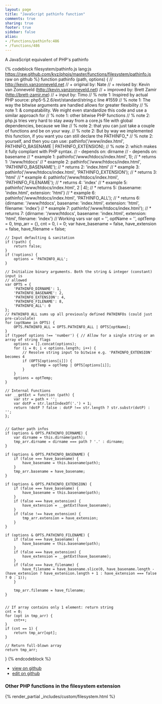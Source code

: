 ```yaml
---
layout: page
title: "JavaScript pathinfo function"
comments: true
sharing: true
footer: true
sidebar: false
alias:
- /functions/pathinfo:486
- /functions/486
---
```

<!-- Generated by Rakefile:build -->
A JavaScript equivalent of PHP's pathinfo

{% codeblock filesystem/pathinfo.js lang:js https://raw.github.com/kvz/phpjs/master/functions/filesystem/pathinfo.js raw on github %}
function pathinfo (path, options) {
    // http://kevin.vanzonneveld.net
    // +   original by: Nate
    // +    revised by: Kevin van Zonneveld (http://kevin.vanzonneveld.net)
    // +    improved by: Brett Zamir (http://brett-zamir.me)
    // +    input by: Timo
    // %        note 1: Inspired by actual PHP source: php5-5.2.6/ext/standard/string.c line #1559
    // %        note 1: The way the bitwise arguments are handled allows for greater flexibility
    // %        note 1: & compatability. We might even standardize this code and use a similar approach for
    // %        note 1: other bitwise PHP functions
    // %        note 2: php.js tries very hard to stay away from a core.js file with global dependencies, because we like
    // %        note 2: that you can just take a couple of functions and be on your way.
    // %        note 2: But by way we implemented this function, if you want you can still declare the PATHINFO_*
    // %        note 2: yourself, and then you can use: pathinfo('/www/index.html', PATHINFO_BASENAME | PATHINFO_EXTENSION);
    // %        note 2: which makes it fully compliant with PHP syntax.
    // -    depends on: dirname
    // -    depends on: basename
    // *     example 1: pathinfo('/www/htdocs/index.html', 1);
    // *     returns 1: '/www/htdocs'
    // *     example 2: pathinfo('/www/htdocs/index.html', 'PATHINFO_BASENAME');
    // *     returns 2: 'index.html'
    // *     example 3: pathinfo('/www/htdocs/index.html', 'PATHINFO_EXTENSION');
    // *     returns 3: 'html'
    // *     example 4: pathinfo('/www/htdocs/index.html', 'PATHINFO_FILENAME');
    // *     returns 4: 'index'
    // *     example 5: pathinfo('/www/htdocs/index.html', 2 | 4);
    // *     returns 5: {basename: 'index.html', extension: 'html'}
    // *     example 6: pathinfo('/www/htdocs/index.html', 'PATHINFO_ALL');
    // *     returns 6: {dirname: '/www/htdocs', basename: 'index.html', extension: 'html', filename: 'index'}
    // *     example 7: pathinfo('/www/htdocs/index.html');
    // *     returns 7: {dirname: '/www/htdocs', basename: 'index.html', extension: 'html', filename: 'index'}
    // Working vars
    var opt = '',
        optName = '',
        optTemp = 0,
        tmp_arr = {},
        cnt = 0,
        i = 0;
    var have_basename = false,
        have_extension = false,
        have_filename = false;

    // Input defaulting & sanitation
    if (!path) {
        return false;
    }
    if (!options) {
        options = 'PATHINFO_ALL';
    }

    // Initialize binary arguments. Both the string & integer (constant) input is
    // allowed
    var OPTS = {
        'PATHINFO_DIRNAME': 1,
        'PATHINFO_BASENAME': 2,
        'PATHINFO_EXTENSION': 4,
        'PATHINFO_FILENAME': 8,
        'PATHINFO_ALL': 0
    };
    // PATHINFO_ALL sums up all previously defined PATHINFOs (could just pre-calculate)
    for (optName in OPTS) {
        OPTS.PATHINFO_ALL = OPTS.PATHINFO_ALL | OPTS[optName];
    }
    if (typeof options !== 'number') { // Allow for a single string or an array of string flags
        options = [].concat(options);
        for (i = 0; i < options.length; i++) {
            // Resolve string input to bitwise e.g. 'PATHINFO_EXTENSION' becomes 4
            if (OPTS[options[i]]) {
                optTemp = optTemp | OPTS[options[i]];
            }
        }
        options = optTemp;
    }

    // Internal Functions
    var __getExt = function (path) {
        var str = path + '';
        var dotP = str.lastIndexOf('.') + 1;
        return !dotP ? false : dotP !== str.length ? str.substr(dotP) : '';
    };


    // Gather path infos
    if (options & OPTS.PATHINFO_DIRNAME) {
        var dirname = this.dirname(path);
        tmp_arr.dirname = dirname === path ? '.' : dirname;
    }

    if (options & OPTS.PATHINFO_BASENAME) {
        if (false === have_basename) {
            have_basename = this.basename(path);
        }
        tmp_arr.basename = have_basename;
    }

    if (options & OPTS.PATHINFO_EXTENSION) {
        if (false === have_basename) {
            have_basename = this.basename(path);
        }
        if (false === have_extension) {
            have_extension = __getExt(have_basename);
        }
        if (false !== have_extension) {
            tmp_arr.extension = have_extension;            
        }
    }

    if (options & OPTS.PATHINFO_FILENAME) {
        if (false === have_basename) {
            have_basename = this.basename(path);
        }
        if (false === have_extension) {
            have_extension = __getExt(have_basename);
        }
        if (false === have_filename) {
            have_filename = have_basename.slice(0, have_basename.length - (have_extension ? have_extension.length + 1 : have_extension === false ? 0 : 1));
        }

        tmp_arr.filename = have_filename;
    }


    // If array contains only 1 element: return string
    cnt = 0;
    for (opt in tmp_arr) {
        cnt++;
    }
    if (cnt == 1) {
        return tmp_arr[opt];
    }

    // Return full-blown array
    return tmp_arr;
}
{% endcodeblock %}

 - [view on github](https://github.com/kvz/phpjs/blob/master/functions/filesystem/pathinfo.js)
 - [edit on github](https://github.com/kvz/phpjs/edit/master/functions/filesystem/pathinfo.js)

### Other PHP functions in the filesystem extension
{% render_partial _includes/custom/filesystem.html %}
